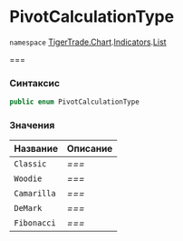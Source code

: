# PivotCalculationType

`namespace` [TigerTrade.Chart](../../../../).[Indicators](../).[List](./)

\===

### Синтаксис

```csharp
public enum PivotCalculationType
```

### Значения

| Название    | Описание |
| ----------- | -------- |
| `Classic`   | _===_    |
| `Woodie`    | _===_    |
| `Camarilla` | _===_    |
| `DeMark`    | _===_    |
| `Fibonacci` | _===_    |
